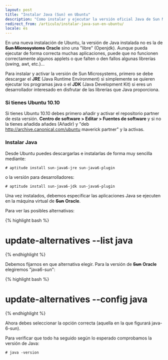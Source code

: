 ```yaml
---
layout: post
title: "Instalar Java (Sun) en Ubuntu"
description: "Como instalar y ejecutar la versión oficial Java de Sun Microsystems en Ubuntu"
redirect_from: /articulo/instalar-java-sun-en-ubuntu/
locale: es
---
```


En una nueva instalación de Ubuntu, la versión de Java instalada no es la de <span style="text-decoration: line-through;">**Sun Microsystems**</span> **Oracle** sino una "libre" (Openjdk). Aunque pueda ejecutar de forma correcta muchas aplicaciones, puede que no funcionen correctamente algunos applets o que falten o den fallos algunas librerías (swing, awt, etc.)...

Para instalar y activar la versión de Sun Microsystems, primero se debe descargar el **JRE** (Java Runtime Environment) si simplemente se quieren ejecutar los programas java o el **JDK** (Java Development Kit) si eres un desarrollador interesado en disfrutar de las librerías que Java proporciona.

### Si tienes Ubuntu 10.10
Si tienes Ubuntu 10.10 debes primero añadir y activar el repositorio partner de esta versión. **Centro de software > Editar > Fuentes de software** y si no la tienes añadida añades (Añadir) y "deb http://archive.canonical.com/ubuntu maverick partner" y la activas.

### Instalar Java
Desde Ubuntu puedes descargarlas e instalarlas de forma muy sencilla mediante:


    # aptitude install sun-java6-jre sun-java6-plugin

o la versión para desarrolladores:


    # aptitude install sun-java6-jdk sun-java6-plugin

Una vez instalados, debemos especificar las aplicaciones Java se ejecuten en la máquina virtual de <span style="text-decoration: line-through;">**Sun**</span> **Oracle**.

Para ver las posibles alternativas:

{% highlight bash %}
# update-alternatives --list java

{% endhighlight %}

Debemos fijarnos en que alternativa elegir. Para la versión de <span style="text-decoration: line-through;">**Sun**</span> **Oracle** elegiremos "java6-sun":

{% highlight bash %}
# update-alternatives --config java

{% endhighlight %}

Ahora debes seleccionar la opción correcta (aquella en la que figurará java-6-sun).

Para verificar que todo ha seguido según lo esperado comprobamos la versión de Java:


    # java -version
